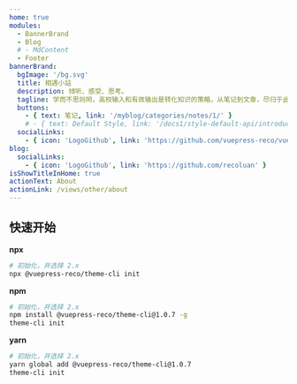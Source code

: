 ```yaml
---
home: true
modules:
  - BannerBrand
  - Blog
  # - MdContent
  - Footer
bannerBrand:
  bgImage: '/bg.svg'
  title: 相遇小站
  description: 倾听、感受、思考。
  tagline: 学而不思则罔，高校输入和有效输出是转化知识的策略，从笔记到文章，尽归于此。
  buttons:
    - { text: 笔记, link: '/myblog/categories/notes/1/' }
    # - { text: Default Style, link: '/docs1/style-default-api/introduce', type: 'plain' }
  socialLinks:
    - { icon: 'LogoGithub', link: 'https://github.com/vuepress-reco/vuepress-theme-reco' }
blog:
  socialLinks:
    - { icon: 'LogoGithub', link: 'https://github.com/recoluan' }
isShowTitleInHome: true
actionText: About
actionLink: /views/other/about
---
```


## 快速开始

**npx**

```bash
# 初始化，并选择 2.x
npx @vuepress-reco/theme-cli init
```

**npm**

```bash
# 初始化，并选择 2.x
npm install @vuepress-reco/theme-cli@1.0.7 -g
theme-cli init
```

**yarn**

```bash
# 初始化，并选择 2.x
yarn global add @vuepress-reco/theme-cli@1.0.7
theme-cli init
```
